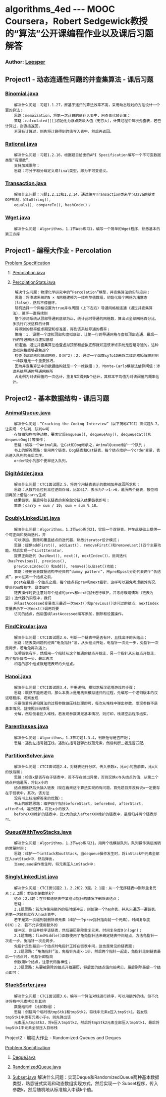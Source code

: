 algorithms_4ed --- MOOC Coursera，Robert Sedgewick教授的“算法”公开课编程作业以及课后习题解答
=========================================================================================

### Author: [Leesper](pascal7718@gmail.com)

Project1 - 动态连通性问题的并查集算法 - 课后习题
----------------------------------------------

### [Binomial.java](https://github.com/leesper/algorithms_4ed/blob/master/project1/Binomial.java)
		解决什么问题：习题1.1.27，原基于递归的算法效率不高，采用动态规划的方法设计一个更的算法；
		思路：memoization，将第一次计算的值存入表中，用查表代替计算；
		策略：calculated[][]初始化为浮点数最大值（无穷大），计算过程中每次先查表，若已计算过，则直接返回，
		若没有计算过，则先将计算得到的值写入表中，然后再返回。

### [Rational.java](https://github.com/leesper/algorithms_4ed/blob/master/project1/Rational.java)
		解决什么问题：习题1.2.16，根据题目给出的API Specification编写一个不可变数据类型“有理数”，
		支持加减乘除；
		思路：将分子和分母定义成final类型，即为不可变语义。

### [Transaction.java](https://github.com/leesper/algorithms_4ed/blob/master/project1/Transaction.java)
		解决什么问题：习题1.2.13和1.2.14，通过编写Transaction类来学习Java的基本OOP机制，如toString(),
		equals(), compareTo(), hashCode()；

### [Wget.java](https://github.com/leesper/algorithms_4ed/blob/master/project1/Wget.java)
		解决什么问题：Algorithms，1.1节Web练习1，编写一个简单的Wget程序，熟悉基本的第三方库

Project1 - 编程大作业 - Percolation
------------------------------------------------------

[Problem Specification](http://coursera.cs.princeton.edu/algs4/assignments/percolation.html)

1. [Percolation.java](https://github.com/leesper/algorithms_4ed/blob/master/project1/Percolation.java)

2. [PercolationStats.java](https://github.com/leesper/algorithms_4ed/blob/master/project1/PercolationStats.java)

		解决什么问题：物理化学研究中的“Percolation”模型，并查集算法的实际应用；
		思路：将渗滤系统的N × N网格建模为一维布尔值数组，初始化每个网格为堵塞态（false），然后不停循环，
		随机选择一个网格设置为true并与周围（上下左右）导通网格相连通（通过并查集算法），循环一直持续到
		整个渗滤系统从顶部导通到底部为止，统计此时导通的网格数，算出占全部网格百分比，多执行几次这样的计算
		将得到的频率值求期望和标准差，得到该系统导通的概率；
		策略：1. 设置一个虚拟顶部和虚拟底部，让第一行的导通网格与虚拟顶部连通，最后一行的导通网格与虚拟底部
		相连通，通过并查集算法检查虚拟顶部和虚拟底部就知道该渗滤系统是否是导通的，这种虚拟网格能够避免逐个
		检查顶部网格和底部网格，O(N^2)；2. 通过一个函数xyTo1D来将二维网格矩阵映射到一维数组是一个重要技巧，
		因为并查集算法中的数据结构就是一个一维数组；3. Monte-Carlo模拟法估算阀值：渗滤系统导通时导通网格所
		占比例为对该阀值的一次估计，重复N次得到N个估计，其样本平均值为对该阀值的概率估计。

Project2 - 基本数据结构 - 课后习题
---------------------------------

### [AnimalQueue.java](https://github.com/leesper/algorithms_4ed/blob/master/project2/AnimalQueue.java)
		解决什么问题：“Cracking the Coding Interview”（以下简称CTCI）面试题3.7，让实现一个队列，队列中可
		存放猫和狗两种动物，要求实现enqueue(), dequeueAny(), dequeueCat()和dequeueDog()等操作；
		思路：编写一个Animal类，让Cat和Dog继承之，AnimalQueue维护一个队列；
		书上的解答思路：使用两个链表，Dog链表和Cat链表，每个结点维护一个order变量，表示进入队列的先后次序，
		order较小的那个更早进入队列。

### [DigitAdder.java](https://github.com/leesper/algorithms_4ed/blob/master/project2/DigitAdder.java)
		解决什么问题：CTCI面试题2.5，将两个用链表表示的数相加并返回所求和；
		思路：从数的低位到高位逆向存储，比如617，表示为7->1->6，遍历两个链表，按位相加再加上借位carry生成
		结果链表，最后将较长链表的剩余部分链入结果链表即可；
		策略：carry = sum / 10; sum = sum % 10。

### [DoublyLinkedList.java](https://github.com/leesper/algorithms_4ed/blob/master/project2/DoublyLinkedList.java)
		解决什么问题：Algorithms，1.3节web练习21，实现一个双链表，并在此基础上提供一个可正向和反向迭代，并
		可以添加，删除和覆盖结点的迭代器，熟悉iterator设计模式；
		思路：提供addFirst(), addLast(), removeFirst()和removeLast()四个主要功能，然后实现一个ListIterator，
		提供正向迭代（hasNext(), next(), nextIndex()），反向迭代（hasPrevious(), previous(), 
		previousIndex()）和add(), remove()以及set()功能；
		策略：使用链表数据结构中经典的“dummy pattern”，用pre和post分别代表两个“伪结点”，pre在第一个结点之前，
		post在最后一个结点之后，每个结点有prev和next指针，这样可以避免考虑额外情况，提高代码鲁棒性，具体编写
		链表操作时要注意对每个结点的prev和next指针进行维护，并考虑极端情况（链表为空）；迭代器的实现中，我们
		用lastAccessed变量表示最近一次next()和previous()访问过的结点，nextIndex变量表示下一次next()调用将要
		访问的结点，然后围绕lastAccessed编写添加，删除和设置操作。

### [FindCircular.java](https://github.com/leesper/algorithms_4ed/blob/master/project2/FindCircular.java)
		解决什么问题：CTCI面试题2.6，判断一个链表中是否有环，且找出环的头结点；
		思路：链表类问题的经典“龟兔指针”法，从头结点开始，龟指针一次走一步，兔指针一次走两步，若龟兔再次遇上，
		说明链表有环，然后用一个指针从这个相遇的结点开始走，另一个指针从头结点开始走，两个指针每次一步，最后再次
		相遇的那个结点就是链表环的头结点。
				
### [Hanoi.java](https://github.com/leesper/algorithms_4ed/blob/master/project2/Hanoi.java)
		解决什么问题：CTCI面试题3.4，不用递归，模拟求解汉诺塔游戏的步骤；
		思路：既然不能用递归，那么本质上是用栈来模拟递归的过程，先编写一个递归版本的汉诺塔程序，观察发现
		只要倒着将递归算法的过程参数做压栈处理即可，每次从堆栈中弹出参数，发现参数不是基本情况，就按照归纳情况
		分解，然后倒着压入堆栈，若发现参数满足基本情况，则打印，栈清空后程序结束。

### [Parentheses.java](https://github.com/leesper/algorithms_4ed/blob/master/project2/Parentheses.java)
		解决什么问题：Algorithms，1.3节习题1.3.4，判断括号是否匹配；
		思路：遇到左括号就压栈，遇到右括号就弹出栈顶元素，然后判断二者是否匹配。

### [PartitionSolver.java](https://github.com/leesper/algorithms_4ed/blob/master/project2/PartitionSolver.java)
		解决什么问题：CTCI面试题2.4，对链表进行分区，传入参数x，比x小的放前面，比x大的放后面；
		思路：检查x是否存在于链表中，若不存在抛出异常，否则交换x与头结点的值，从第二个结点开始遍历，将比x小的
		结点删除然后头插入链表（现在看来这个算法实现的有问题，首先题目并没有说x一定要存在于链表中，其次，该方法
		没有书上标准解答来的优雅）；
		书上的解题思路：维护四个指针beforeStart, beforeEnd, afterStart, afterEnd，遍历链表，将比x小的放入
		beforeXXX维护的链表中，比x大的放入afterXXX维护的链表中，最后归并两个链表即可。

### [QueueWithTwoStacks.java](https://github.com/leesper/algorithms_4ed/blob/master/project2/QueueWithTwoStacks.java)
		解决什么问题：Algorithms，1.3节web练习31，用两个栈模拟队列，队列操作满足摊销的常量时间；
		思路：维护一个inStack和outStack，当dequeue操作发生时，将inStack中元素全部压入outStack中，然后弹出，
		当enqueue操作发生时，将元素压入inStack中；

### [SinglyLinkedList.java](https://github.com/leesper/algorithms_4ed/blob/master/project2/SinglyLinkedList.java)
		解决什么问题：CTCI面试题2.1，2.2和2.3题，2.1题：从一个无序链表中删除重复元素；2.2题：求链表倒数第k个
		结点；2.3题：在只知道链表中某结点指针的情况下删除该结点；
		思路：
		2.1题思路：若允许使用额外的临时缓冲区，则创建一个hash表，并从头遍历一遍链表，若第一次碰到就存入hash表中，
		若不是第一次碰到就删除该元素（维护一个prev指针指向前一个元素），时间复杂度O(N)；2. 若不允许使用额外的
		缓冲区，则归并排序该链表，然后遍历删除重复元素，时间复杂度O(nlogn)；
		2.1题策略：findMiddle()函数使用了龟兔指针法来确定链表中间结点，方法龟指针一次走一步，兔指针一次走两步，
		兔指针走到最后一个结点时龟指针正好在链表中间，这也是常见的链表题；
		2.2题思路：“龟兔指针”法，兔指针先走k-1步，然后两个指针一起走，兔指针走到链表最后一个结点时，龟指针即指向
		倒数第k个结点，注意代码鲁棒性；
		2.3题思路：从要被删除的结点开始遍历，将后面的结点值向前拷贝，最后删除最后一个结点即可；

### [StackSorter.java](https://github.com/leesper/algorithms_4ed/blob/master/project2/StackSorter.java)
		解决什么问题：CTCI面试题3.6，编写一个算法对栈进行排序，可以用额外的栈，但不允许将栈中元素拷贝到其他
		数据结构中（比如数组）；
		思路：创建两个临时栈tmpStk1和tmpStk2，将栈中元素e压入tmpStk1，若发现tmpStk1中原有元素小于e，则先弹出该
		元素压入tmpStk2，将e压入tmpStk2，然后将tmpStk2元素全部压入tmpStk1，最后将tmpStk1中元素全部压入目标栈

Project2 - 编程大作业 - Randomized Queues and Deques

[Problem Specification](http://coursera.cs.princeton.edu/algs4/assignments/queues.html)

1. [Deque.java](https://github.com/leesper/algorithms_4ed/blob/master/project2/Deque.java)

2. [RandomizedQueue.java](https://github.com/leesper/algorithms_4ed/blob/master/project2/RandomizedQueue.java)

3. [Subset.java](https://github.com/leesper/algorithms_4ed/blob/master/project2/Subset.java)
		解决什么问题：实现Deque和RandomizedQueue两种基本数据类型，熟悉链式实现和动态数组实现方式，然后实现一个
		Subset程序，传入参数k，然后随机地从标准输入中读k个值。
